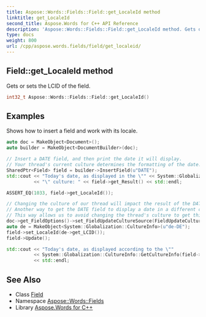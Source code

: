 ```yaml
---
title: Aspose::Words::Fields::Field::get_LocaleId method
linktitle: get_LocaleId
second_title: Aspose.Words for C++ API Reference
description: 'Aspose::Words::Fields::Field::get_LocaleId method. Gets or sets the LCID of the field in C++.'
type: docs
weight: 800
url: /cpp/aspose.words.fields/field/get_localeid/
---
```

## Field::get_LocaleId method


Gets or sets the LCID of the field.

```cpp
int32_t Aspose::Words::Fields::Field::get_LocaleId()
```


## Examples



Shows how to insert a field and work with its locale. 
```cpp
auto doc = MakeObject<Document>();
auto builder = MakeObject<DocumentBuilder>(doc);

// Insert a DATE field, and then print the date it will display.
// Your thread's current culture determines the formatting of the date.
SharedPtr<Field> field = builder->InsertField(u"DATE");
std::cout << "Today's date, as displayed in the \"" << System::Globalization::CultureInfo::get_CurrentCulture()->get_EnglishName()
          << "\" culture: " << field->get_Result() << std::endl;

ASSERT_EQ(1033, field->get_LocaleId());

// Changing the culture of our thread will impact the result of the DATE field.
// Another way to get the DATE field to display a date in a different culture is to use its LocaleId property.
// This way allows us to avoid changing the thread's culture to get this effect.
doc->get_FieldOptions()->set_FieldUpdateCultureSource(FieldUpdateCultureSource::FieldCode);
auto de = MakeObject<System::Globalization::CultureInfo>(u"de-DE");
field->set_LocaleId(de->get_LCID());
field->Update();

std::cout << "Today's date, as displayed according to the \""
          << System::Globalization::CultureInfo::GetCultureInfo(field->get_LocaleId())->get_EnglishName() << "\" culture: " << field->get_Result()
          << std::endl;
```

## See Also

* Class [Field](../)
* Namespace [Aspose::Words::Fields](../../)
* Library [Aspose.Words for C++](../../../)
